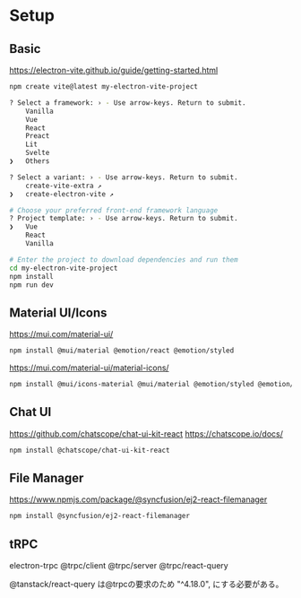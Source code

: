 # Setup

## Basic

https://electron-vite.github.io/guide/getting-started.html

```sh
npm create vite@latest my-electron-vite-project

? Select a framework: › - Use arrow-keys. Return to submit.
    Vanilla
    Vue
    React
    Preact
    Lit
    Svelte
❯   Others

? Select a variant: › - Use arrow-keys. Return to submit.
    create-vite-extra ↗
❯   create-electron-vite ↗

# Choose your preferred front-end framework language
? Project template: › - Use arrow-keys. Return to submit.
❯   Vue
    React
    Vanilla

# Enter the project to download dependencies and run them
cd my-electron-vite-project
npm install
npm run dev
```

## Material UI/Icons

https://mui.com/material-ui/
```sh
npm install @mui/material @emotion/react @emotion/styled
```

https://mui.com/material-ui/material-icons/
```sh
npm install @mui/icons-material @mui/material @emotion/styled @emotion/react
```

## Chat UI

https://github.com/chatscope/chat-ui-kit-react
https://chatscope.io/docs/
```sh
npm install @chatscope/chat-ui-kit-react
```

## File Manager

https://www.npmjs.com/package/@syncfusion/ej2-react-filemanager
```sh
npm install @syncfusion/ej2-react-filemanager
```
## tRPC

electron-trpc
@trpc/client
@trpc/server
@trpc/react-query

@tanstack/react-query は@trpcの要求のため "^4.18.0",
にする必要がある。
